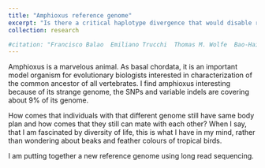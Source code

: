 ```yaml
---
title: "Amphioxus reference genome"
excerpt: "Is there a critical haplotype divergence that would disable recombination?"
collection: research

#citation: "Francisco Balao  Emiliano Trucchi  Thomas M. Wolfe  Bao‐Hai Hao  Maria Teresa Lorenzo  Juliane Baar Laura Sedman  Carolin Kosiol  Fabian Amman  Mark W. Chase  Mikael Hedrén  Ovidiu Paun. 'Adaptive sequence evolution is driven by biotic stress in a pair of orchid species (*Dactylorhiza*) with distinct ecological optima.' Molecular Ecology 2017. <a href='https://onlinelibrary.wiley.com/doi/epdf/10.1111/mec.14123'>https://doi.org/10.1111/mec.14123 </a>"
---
```


Amphioxus is a marvelous animal. As basal chordata, it is an important model organism for evolutionary biologists interested in characterization of the common ancestor of all vertebrates. I find amphioxus interesting because of its strange genome, the SNPs and variable indels are covering about 9% of its genome.

How comes that individuals with that different genome still have same body plan and how comes that they still can mate with each other? When I say, that I am fascinated by diversity of life, this is what I have in my mind, rather than wondering about beaks and feather colours of tropical birds.

I am putting together a new reference genome using long read sequencing.
